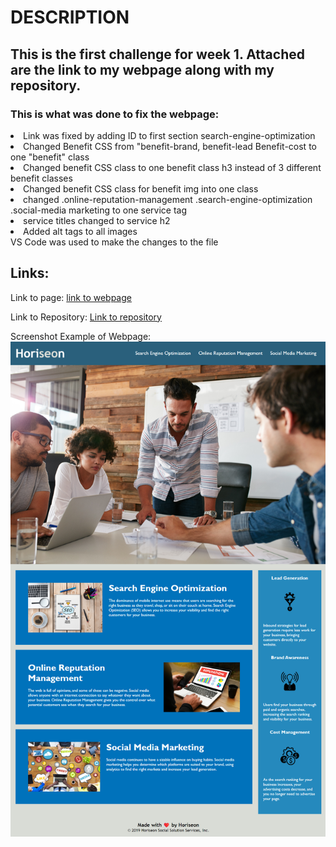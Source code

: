 <h1>DESCRIPTION</h1>


<h2>This is the first challenge for week 1. Attached are the link to my webpage along with my repository.</h2>


<h3>This is what was done to fix the webpage:</h3>


<li>Link was fixed by adding ID to first section search-engine-optimization</li>
<li>Changed Benefit CSS from "benefit-brand, benefit-lead Benefit-cost to one "benefit" class</li>
<li>Changed benefit CSS class to one benefit class h3 instead of 3 different benefit classes</li>
<li>Changed benefit CSS class for benefit img into one class</li>
<li>changed .online-reputation-management  .search-engine-optimization .social-media marketing to one service tag</li>
<li>service titles changed to service h2</li>
<li>Added alt tags to all images</li>
VS Code was used to make the changes to the file

<h2>Links:</h2>
Link to page:
<a href="https://khernandez0810.github.io/kevin-bootcamp-challenge1/"> link to webpage</a>

Link to Repository:
<a href="https://github.com/khernandez0810/kevin-bootcamp-challenge1"> Link to repository</a>


Screenshot Example of Webpage:
<img src="./assets/images/Horiseon.socia.services.png">





